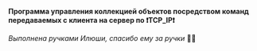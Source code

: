 <b>Программа управления коллекцией объектов посредством команд передаваемых с клиента на сервер по :exclamation:TCP_IP:exclamation:</b>

<i>Выполнена ручками Илюши, спасибо ему за ручки</i> :raised_hands::raised_hands: